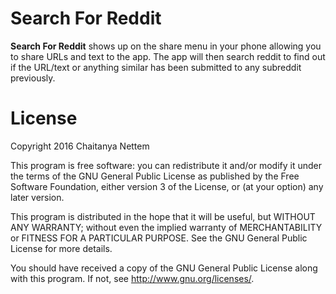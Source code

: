 # Search For Reddit

**Search For Reddit** shows up on the share menu in your phone allowing you to share URLs and text to the app. The app will then search reddit to find out if the URL/text or anything similar has been submitted to any subreddit previously.

# License

Copyright 2016 Chaitanya Nettem

This program is free software: you can redistribute it and/or modify
it under the terms of the GNU General Public License as published by
the Free Software Foundation, either version 3 of the License, or
(at your option) any later version.

This program is distributed in the hope that it will be useful,
but WITHOUT ANY WARRANTY; without even the implied warranty of
MERCHANTABILITY or FITNESS FOR A PARTICULAR PURPOSE.  See the
GNU General Public License for more details.

You should have received a copy of the GNU General Public License
along with this program.  If not, see <http://www.gnu.org/licenses/>.
